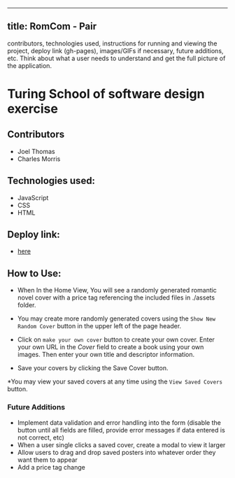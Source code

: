 



---
title: RomCom - Pair
---
contributors, technologies used, instructions for running and viewing the project, deploy link (gh-pages), images/GIFs if necessary, future additions, etc. Think about what a user needs to understand and get the full picture of the application.
# Turing School of software design exercise
## Contributors
* Joel Thomas
* Charles Morris

## Technologies used:
* JavaScript
* CSS
* HTML

## Deploy link:
* [here](https://shakikka.github.io/romcom/)

## How to Use:

* When In the Home View, You will see a randomly generated romantic novel cover with a price tag referencing the included files in ./assets folder.

* You may create more randomly generated covers using the `Show New Random Cover` button in the upper left of the page header.

* Click on `make your own cover` button to create your own cover. Enter your own URL in the _*Cover*_ field to create a book using your own images.  Then enter your own title and descriptor information.

* Save your covers by clicking the Save Cover button.

*You may view your saved covers at any time using the `View Saved Covers` button.


### Future Additions
* Implement data validation and error handling into the form (disable the button until all fields are filled, provide error messages if data entered is not correct, etc)
* When a user single clicks a saved cover, create a modal to view it larger
* Allow users to drag and drop saved posters into whatever order they want them to appear
* Add a price tag change

